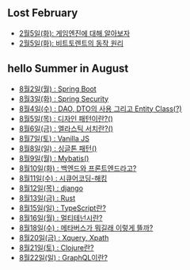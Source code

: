 ## Lost February
- <a href="https://www.notion.so/GAME-Engine-b2f48ba98ab84a96b5f706f59c2d9c21"> 2월5일(화): 게임엔진에 대해 알아보자 </a>
- <a href="https://https://www.notion.so/Bit-Torrent-f65494bf9edb49e7b937cd3f1468e5cf"> 2월5일(화): 비트토렌트의 동작 원리 </a>

## hello Summer in August
- <a href="https://brief-skipjack-aaf.notion.site/Spring-Boot-0e6ab96019794c43b1a1d93e8f297d81"> 8월2일(월) : Spring Boot</a>
- <a href="https://brief-skipjack-aaf.notion.site/Spring-Security-e7962ddeff0e4a869407dcb2c56b62f8"> 8월3일(화) : Spring Security</a>
- <a href="https://brief-skipjack-aaf.notion.site/DAO-DTO-Entity-Class-c474c0c727814d98af5db4b7384892cc"> 8월4일(수) : DAO, DTO의 사용 그리고 Entity Class(?)</a>
- <a href="https://brief-skipjack-aaf.notion.site/Design-Pattern-1f055daf37ab4dde8ffc6edca0bf180c"> 8월5일(목) : 디자인 패턴이란?()</a>
- <a href="https://brief-skipjack-aaf.notion.site/Elastic-Search-5b924fbfd3c94c51b851eb3e1cc0f94d"> 8월6일(금) : 엘라스틱 서치란?()</a>
- <a href="https://brief-skipjack-aaf.notion.site/Vanilla-JS-711f9379a7f147eca99f5297fee56c17"> 8월7일(토) : Vanilla JS</a>
- <a href="https://brief-skipjack-aaf.notion.site/Singleton-Pattern-6afc80dea040464ab53e4823404a8958"> 8월8일(일) : 싱글톤 패턴()</a>
- <a href="https://brief-skipjack-aaf.notion.site/MyBatis-8f804c6aa27940a2abb293ff53658f07"> 8월9일(월) : Mybatis()</a>
- <a href="https://brief-skipjack-aaf.notion.site/3cd28b4b232a4dafa0f21685062245ff"> 8월10일(화) : 백엔드와 프론트엔드라고?</a>
- <a href="https://brief-skipjack-aaf.notion.site/e888b73cac414d39a2dcbb0586d2ba73"> 8월11일(수) : 시큐어코딩-해킹</a>
- <a href="https://brief-skipjack-aaf.notion.site/django-446fcd830a874d1ebbcd5eae3c6cfd31"> 8월12일(목) : django</a>
- <a href="https://brief-skipjack-aaf.notion.site/Rust-f621d1c09eb943039c87fccc1d0ad875"> 8월13일(금) : Rust</a>
- <a href="https://brief-skipjack-aaf.notion.site/TypeScript-fcdd121b32ec4a95b9130352cc2c5fb7"> 8월15일(일) : TypeScript란?</a>
- <a href="https://brief-skipjack-aaf.notion.site/MultiTenency-f42877222d6a4e419a492b63d78fc41d"> 8월16일(월) : 멀티테넌시란?</a>
- <a href="https://brief-skipjack-aaf.notion.site/Metaverse-a4838528b21e4b22942f28b8060fba5c"> 8월18일(수) : 메타버스가 뭐길래 이렇게 뜰까?</a>
- <a href="https://brief-skipjack-aaf.notion.site/Xquery-Xpath-f43417eba8b8412bbf2bbc7b58c9597f"> 8월20일(금) : Xquery, Xpath</a>
- <a href="https://brief-skipjack-aaf.notion.site/Clojure-68d6f86abada44cd84d4a85380be7d55"> 8월21일(토) : Clojure란?</a>
- <a href="https://brief-skipjack-aaf.notion.site/GraphQL-817a95b7130d457992abbf7dcd172613"> 8월22일(일) : GraphQL이란?</a>

